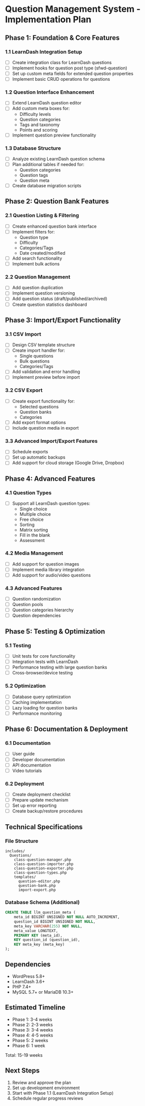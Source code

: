# Question Management System - Implementation Plan

## Phase 1: Foundation & Core Features

### 1.1 LearnDash Integration Setup
- [ ] Create integration class for LearnDash questions
- [ ] Implement hooks for question post type (sfwd-question)
- [ ] Set up custom meta fields for extended question properties
- [ ] Implement basic CRUD operations for questions

### 1.2 Question Interface Enhancement
- [ ] Extend LearnDash question editor
- [ ] Add custom meta boxes for:
  - Difficulty levels
  - Question categories
  - Tags and taxonomy
  - Points and scoring
- [ ] Implement question preview functionality

### 1.3 Database Structure
- [ ] Analyze existing LearnDash question schema
- [ ] Plan additional tables if needed for:
  - Question categories
  - Question tags
  - Question meta
- [ ] Create database migration scripts

## Phase 2: Question Bank Features

### 2.1 Question Listing & Filtering
- [ ] Create enhanced question bank interface
- [ ] Implement filters for:
  - Question type
  - Difficulty
  - Categories/Tags
  - Date created/modified
- [ ] Add search functionality
- [ ] Implement bulk actions

### 2.2 Question Management
- [ ] Add question duplication
- [ ] Implement question versioning
- [ ] Add question status (draft/published/archived)
- [ ] Create question statistics dashboard

## Phase 3: Import/Export Functionality

### 3.1 CSV Import
- [ ] Design CSV template structure
- [ ] Create import handler for:
  - Single questions
  - Bulk questions
  - Categories/Tags
- [ ] Add validation and error handling
- [ ] Implement preview before import

### 3.2 CSV Export
- [ ] Create export functionality for:
  - Selected questions
  - Question banks
  - Categories
- [ ] Add export format options
- [ ] Include question media in export

### 3.3 Advanced Import/Export Features
- [ ] Schedule exports
- [ ] Set up automatic backups
- [ ] Add support for cloud storage (Google Drive, Dropbox)

## Phase 4: Advanced Features

### 4.1 Question Types
- [ ] Support all LearnDash question types:
  - Single choice
  - Multiple choice
  - Free choice
  - Sorting
  - Matrix sorting
  - Fill in the blank
  - Assessment

### 4.2 Media Management
- [ ] Add support for question images
- [ ] Implement media library integration
- [ ] Add support for audio/video questions

### 4.3 Advanced Features
- [ ] Question randomization
- [ ] Question pools
- [ ] Question categories hierarchy
- [ ] Question dependencies

## Phase 5: Testing & Optimization

### 5.1 Testing
- [ ] Unit tests for core functionality
- [ ] Integration tests with LearnDash
- [ ] Performance testing with large question banks
- [ ] Cross-browser/device testing

### 5.2 Optimization
- [ ] Database query optimization
- [ ] Caching implementation
- [ ] Lazy loading for question banks
- [ ] Performance monitoring

## Phase 6: Documentation & Deployment

### 6.1 Documentation
- [ ] User guide
- [ ] Developer documentation
- [ ] API documentation
- [ ] Video tutorials

### 6.2 Deployment
- [ ] Create deployment checklist
- [ ] Prepare update mechanism
- [ ] Set up error reporting
- [ ] Create backup/restore procedures

## Technical Specifications

### File Structure
```
includes/
  Questions/
    class-question-manager.php
    class-question-importer.php
    class-question-exporter.php
    class-question-types.php
    templates/
      question-editor.php
      question-bank.php
      import-export.php
```

### Database Schema (Additional)
```sql
CREATE TABLE llm_question_meta (
    meta_id BIGINT UNSIGNED NOT NULL AUTO_INCREMENT,
    question_id BIGINT UNSIGNED NOT NULL,
    meta_key VARCHAR(255) NOT NULL,
    meta_value LONGTEXT,
    PRIMARY KEY (meta_id),
    KEY question_id (question_id),
    KEY meta_key (meta_key)
);
```

## Dependencies
- WordPress 5.8+
- LearnDash 3.6+
- PHP 7.4+
- MySQL 5.7+ or MariaDB 10.3+

## Estimated Timeline
- Phase 1: 3-4 weeks
- Phase 2: 2-3 weeks
- Phase 3: 3-4 weeks
- Phase 4: 4-5 weeks
- Phase 5: 2 weeks
- Phase 6: 1 week

Total: 15-19 weeks

## Next Steps
1. Review and approve the plan
2. Set up development environment
3. Start with Phase 1.1 (LearnDash Integration Setup)
4. Schedule regular progress reviews
